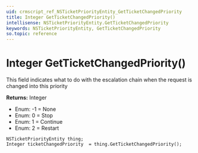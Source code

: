 ```yaml
---
uid: crmscript_ref_NSTicketPriorityEntity_GetTicketChangedPriority
title: Integer GetTicketChangedPriority()
intellisense: NSTicketPriorityEntity.GetTicketChangedPriority
keywords: NSTicketPriorityEntity, GetTicketChangedPriority
so.topic: reference
---
```


# Integer GetTicketChangedPriority()

This field indicates what to do with the escalation chain when the request is changed into this priority

**Returns:** Integer

* Enum: -1 = None 
* Enum: 0 = Stop 
* Enum: 1 = Continue 
* Enum: 2 = Restart 

```crmscript
NSTicketPriorityEntity thing;
Integer ticketChangedPriority  = thing.GetTicketChangedPriority();
```

